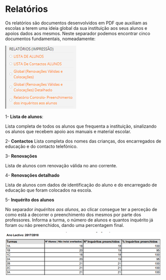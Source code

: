﻿# Relatórios


Os relatórios são documentos desenvolvidos em PDF que auxiliam as escolas a terem uma ideia global da sua instituição aos seus alunos e apoios dados aos mesmos. 
 Neste separador podemos encontrar cinco documentos fundamentais, nomeadamente:

![Relatorios](../../images/PlaceMiudos/Alunos/relatorios.PNG)


1- **Lista de alunos**: 

Lista completa de todos os alunos que frequenta a instituição, sinalizando os alunos que recebem apoio aos manuais e material escolar.

2- **Contactos**
Lista completa dos nomes das crianças, dos encarregados de educação e do contacto telefónico.

3- **Renovações**

Lista de alunos com renovação válida no ano corrente.

4- **Renovações detalhado**

Lista de alunos com dados de identificação do aluno e do encarregado de educação que foram colocados na escola. 

5- **Inquérito dos alunos** 

No separador *inquéritos aos alunos*, ao clicar consegue ter a perceção de como está a decorrer o preenchimento dos mesmos por parte dos professores. Informa a turma, o número de alunos e quantos inquérito já foram ou não preenchidos, dando uma percentagem final. 


![Inqueritos](../../images/PlaceMiudos/Alunos/inqueritos.PNG)


 
